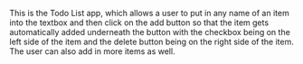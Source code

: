 This is the Todo List app, which allows a user to put in any name of an item into the textbox and then click on the add button so that the item gets automatically added underneath the button with the checkbox being on the left side of the item and the delete button being on the right side of the item. The user can also add in more items as well.
